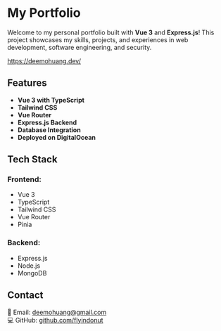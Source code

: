# My Portfolio

Welcome to my personal portfolio built with **Vue 3** and **Express.js**! This project showcases my skills, projects, and experiences in web development, software engineering, and security.

https://deemohuang.dev/

## Features

- **Vue 3 with TypeScript**
- **Tailwind CSS**
- **Vue Router**
- **Express.js Backend**
- **Database Integration**
- **Deployed on DigitalOcean**

## Tech Stack

### Frontend:
- Vue 3
- TypeScript
- Tailwind CSS
- Vue Router
- Pinia

### Backend:
- Express.js
- Node.js
- MongoDB

## Contact
📧 Email: [deemohuang@gmail.com](mailto:deemohuang@gmail.com)  
💻 GitHub: [github.com/flyindonut](https://github.com/flyindonut)
